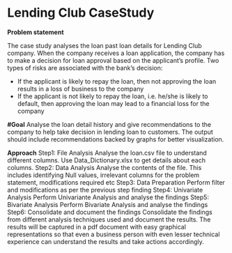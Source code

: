 # Lending Club CaseStudy

**Problem statement**

The case study analyses the loan past loan details for Lending Club company. When the company receives a loan application, the company has to make a decision for loan approval based on the applicant’s profile. Two types of risks are associated with the bank’s decision:

- If the applicant is likely to repay the loan, then not approving the loan results in a loss of business to the company
- If the applicant is not likely to repay the loan, i.e. he/she is likely to default, then approving the loan may lead to a financial loss for the company

**#Goal**
Analyse the loan detail history and give recommendations to the company to help take decision in lending loan to customers. The output should include recommendations backed by graphs for better visualization.

**Approach**
Step1: File Analysis
  Analyse the loan.csv file to understand different columns. Use Data_Dictionary.xlsx to get details about each columns.
Step2: Data Analysis
  Analyse the contents of the file. This includes identifying Null values, irrelevant columns for the problem statement, modifications required etc
Step3: Data Preparation
  Perform filter and modifications as per the previous step finding
Step4: Univariate Analysis
  Perform Univariante Analysis and analyse the findings
Step5: Bivariate Analysis
  Perform Bivariate Analysis and analyse the findings
Step6: Consolidate and document the findings
  Consolidate the findings from different analysis techniques used and document the results. The results will be captured in a pdf document with easy graphical representations so that even a business person with even lesser technical experience can understand the results and take actions accordingly.

